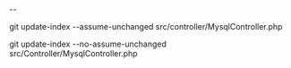 --

git update-index --assume-unchanged src/controller/MysqlController.php

git update-index --no-assume-unchanged src/Controller/MysqlController.php